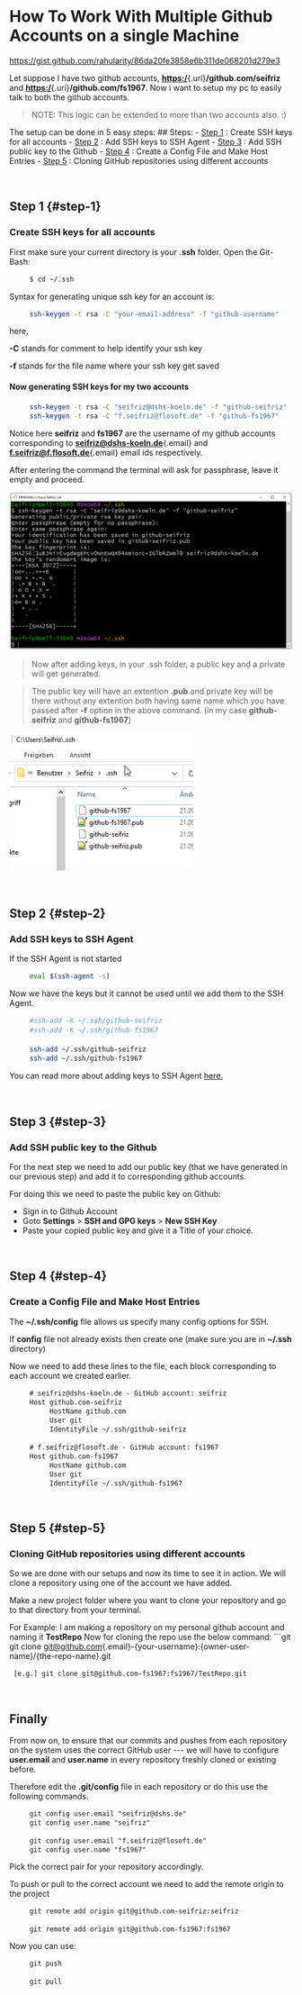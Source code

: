 # How To Work With Multiple Github Accounts on a single Machine

<https://gist.github.com/rahularity/86da20fe3858e6b311de068201d279e3>

Let suppose I have two github accounts, [**https:/**](https:/){.uri}**/github.com/seifriz** and [**https:/**](https:/){.uri}**/github.com/fs1967**. Now i want to setup my pc to easily talk to both the github accounts.

> NOTE: This logic can be extended to more than two accounts also. :)

The setup can be done in 5 easy steps: \## Steps: - [Step 1](#step-1) : Create SSH keys for all accounts - [Step 2](#step-2) : Add SSH keys to SSH Agent - [Step 3](#step-3) : Add SSH public key to the Github - [Step 4](#step-4) : Create a Config File and Make Host Entries - [Step 5](#step-5) : Cloning GitHub repositories using different accounts

<br>

## Step 1 {#step-1}

### Create SSH keys for all accounts

First make sure your current directory is your **.ssh** folder. Open the Git-Bash:

``` sh
     $ cd ~/.ssh
```

Syntax for generating unique ssh key for an account is:

``` sh
     ssh-keygen -t rsa -C "your-email-address" -f "github-username"
```

here,

**-C** stands for comment to help identify your ssh key

**-f** stands for the file name where your ssh key get saved

#### Now generating SSH keys for my two accounts

``` sh
     ssh-keygen -t rsa -C "seifriz@dshs-koeln.de" -f "github-seifriz"
     ssh-keygen -t rsa -C "f.seifriz@flosoft.de" -f "github-fs1967"
```

Notice here **seifriz** and **fs1967** are the username of my github accounts corresponding to [**seifriz\@dshs-koeln.de**](mailto:seifriz@dshs-koeln.de){.email} and [**f.seifriz\@f.flosoft.de**](mailto:f.seifriz@f.flosoft.de){.email} email ids respectively.

After entering the command the terminal will ask for passphrase, leave it empty and proceed.

![Passphrase Image](images/ssh%20keygen-01.png)

> Now after adding keys, in your .ssh folder, a public key and a private will get generated.

> The public key will have an extention **.pub** and private key will be there without any extention both having same name which you have passed after **-f** option in the above command. (in my case **github-seifriz** and **github-fs1967**)

![Added Key Image](images/ssh%20keygen-02.png)

<br>

## Step 2 {#step-2}

### Add SSH keys to SSH Agent

If the SSH Agent is not started

``` sh
     eval $(ssh-agent -s)
```

Now we have the keys but it cannot be used until we add them to the SSH Agent.

``` sh
     #ssh-add -K ~/.ssh/github-seifriz
     #ssh-add -K ~/.ssh/github-fs1967
     
     ssh-add ~/.ssh/github-seifriz
     ssh-add ~/.ssh/github-fs1967
```

You can read more about adding keys to SSH Agent [here.](https://help.github.com/en/github/authenticating-to-github/generating-a-new-ssh-key-and-adding-it-to-the-ssh-agent)

<br>

## Step 3 {#step-3}

### Add SSH public key to the Github

For the next step we need to add our public key (that we have generated in our previous step) and add it to corresponding github accounts.

For doing this we need to paste the public key on Github:

-   Sign in to Github Account
-   Goto **Settings** \> **SSH and GPG keys** \> **New SSH Key**
-   Paste your copied public key and give it a Title of your choice.

<br>

## Step 4 {#step-4}

### Create a Config File and Make Host Entries

The **\~/.ssh/config** file allows us specify many config options for SSH.

If **config** file not already exists then create one (make sure you are in **\~/.ssh** directory)

Now we need to add these lines to the file, each block corresponding to each account we created earlier.

``` config
     # seifriz@dshs-koeln.de - GitHub account: seifriz
     Host github.com-seifriz
          HostName github.com
          User git
          IdentityFile ~/.ssh/github-seifriz

     # f.seifriz@flosoft.de - GitHub account: fs1967
     Host github.com-fs1967
          HostName github.com
          User git
          IdentityFile ~/.ssh/github-fs1967
```

<br>

## Step 5 {#step-5}

### Cloning GitHub repositories using different accounts

So we are done with our setups and now its time to see it in action. We will clone a repository using one of the account we have added.

Make a new project folder where you want to clone your repository and go to that directory from your terminal.

For Example: I am making a repository on my personal github account and naming it **TestRepo** Now for cloning the repo use the below command: \`\`\`git git clone [git\@github.com](mailto:git@github.com){.email}-{your-username}:{owner-user-name}/{the-repo-name}.git

     [e.g.] git clone git@github.com-fs1967:fs1967/TestRepo.git

<br>

## Finally

From now on, to ensure that our commits and pushes from each repository on the system uses the correct GitHub user --- we will have to configure **user.email** and **user.name** in every repository freshly cloned or existing before.

Therefore edit the **.git/config** file in each repository or do this use the following commands.

``` git
     git config user.email "seifriz@dshs.de"
     git config user.name "seifriz"
       
     git config user.email "f.seifriz@flosoft.de"
     git config user.name "fs1967"
```

Pick the correct pair for your repository accordingly.

To push or pull to the correct account we need to add the remote origin to the project

``` git
     git remote add origin git@github.com-seifriz:seifriz
     
     git remote add origin git@github.com-fs1967:fs1967
```

Now you can use:

``` git
     git push
     
     git pull
```
